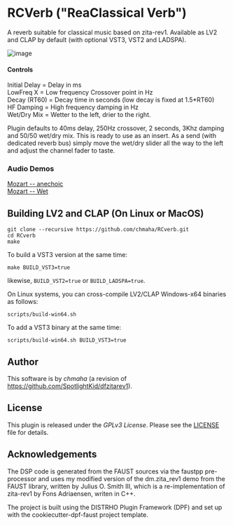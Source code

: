# RCVerb ("ReaClassical Verb")
A reverb suitable for classical music based on zita-rev1. Available as LV2 and CLAP by default (with optional VST3, VST2 and LADSPA).

![image](https://user-images.githubusercontent.com/120390802/211276686-df5f40dc-0b60-4d50-8cc8-b9ae812e2215.png)

#### Controls

Initial Delay = Delay in ms  
LowFreq X = Low frequency Crossover point in Hz  
Decay (RT60) = Decay time in seconds (low decay is fixed at 1.5*RT60)  
HF Damping = High frequency damping in Hz  
Wet/Dry Mix = Wetter to the left, drier to the right.  

Plugin defaults to 40ms delay, 250Hz crossover, 2 seconds, 3Khz damping and 50/50 wet/dry mix. This is ready to use as an insert. As a send (with dedicated reverb bus) simply move the wet/dry slider all the way to the left and adjust the channel fader to taste. 

### Audio Demos

[Mozart -- anechoic](https://github.com/chmaha/RCverb/raw/main/Demo%20Audio/Mozart-anechoic.mp3)  
[Mozart -- Wet](https://github.com/chmaha/RCverb/raw/main/Demo%20Audio/Mozart-wet.mp3)

## Building LV2 and CLAP (On Linux or MacOS)

```
git clone --recursive https://github.com/chmaha/RCverb.git
cd RCverb
make
```
To build a VST3 version at the same time:
```
make BUILD_VST3=true
```
likewise, `BUILD_VST2=true` or `BUILD_LADSPA=true`.

On Linux systems, you can cross-compile LV2/CLAP Windows-x64 binaries as follows:
```
scripts/build-win64.sh
```
To add a VST3 binary at the same time:
```
scripts/build-win64.sh BUILD_VST3=true
```

## Author

This software is by *chmaha* (a revision of https://github.com/SpotlightKid/dfzitarev1).


## License

This plugin is released under the *GPLv3 License*. Please see the
[LICENSE](./LICENSE) file for details.


## Acknowledgements

The DSP code is generated from the FAUST sources via the faustpp
pre-processor and uses my modified version of the dm.zita_rev1 demo from the FAUST library, written
by Julius O. Smith III, which is a re-implementation of zita-rev1 by Fons
Adriaensen, writen in C++.

The project is built using the DISTRHO Plugin Framework (DPF) and set up
with the cookiecutter-dpf-faust project template.
